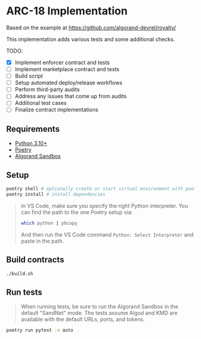 # ARC-18 Implementation

Based on the example at https://github.com/algorand-devrel/royalty/

This implementation adds various tests and some additional checks.

TODO:

- [x] Implement enforcer contract and tests
- [ ] Implement marketplace contract and tests
- [ ] Build script
- [ ] Setup automated deploy/release workflows
- [ ] Perform third-party audits
- [ ] Address any issues that come up from audits
- [ ] Additional test cases
- [ ] Finalize contract implementations

## Requirements

- [Python 3.10+][python]
- [Poetry][poetry]
- [Algorand Sandbox][sandbox]

## Setup

```bash
poetry shell # optionally create or start virtual environment with poetry
poetry install # install dependencies
```

> In VS Code, make sure you specify the right Python interpreter. You can find the path to the one Poetry setup via:
>
> ```bash
> which python | pbcopy
> ```
>
> And then run the VS Code command `Python: Select Interpreter` and paste in the path.

## Build contracts

```bash
./build.sh
```

## Run tests

> When running tests, be sure to run the Algorand Sandbox in the default "SandNet" mode. The tests assume Algod and KMD are available with the default URLs, ports, and tokens.

```bash
poetry run pytest -n auto
```

[python]: https://www.python.org/
[poetry]: https://python-poetry.org/docs/
[sandbox]: https://github.com/algorand/sandbox
